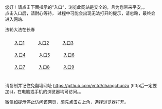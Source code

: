您好！请点击下面指示的“入口”，浏览此网站是安全的，且为您带来平安。。 <br/>
点击入口后，请耐心等待， 过程中可能会出现无法打开的提示，请忽略，最终会进入网站. </br>

法轮大法在长春<br/>
<div style="padding:10px"><a style="margin:20px" target="_blank" href="https://d36gmc34218o1l.cloudfront.net/2Qpsp?vhcuude" id="ccLink1" rel="nofollow">入口1</a> <a target="_blank" style="margin:20px" href="https://d16cdtairumyc5.cloudfront.net/2Qpsp?lrryixef" id="ccLink2" rel="nofollow">入口2</a> <a style="margin:20px" target="_blank" href="https://d2e9s8t974uqsr.cloudfront.net/2Qpsp?vwvmf" id="ccLink3" rel="nofollow">入口3</a></div>

<div style="padding:10px" ><a style="margin:20px" target="_blank" href="https://d36gmc34218o1l.cloudfront.net/2Qpsp?vhcuude" id="ccLink4" rel="nofollow">入口4</a> <a style="margin:20px" href="https://d16cdtairumyc5.cloudfront.net/2Qpsp?lrryixef" target="_blank" id="ccLink5" rel="nofollow">入口5</a> <a style="margin:20px" href="https://d2e9s8t974uqsr.cloudfront.net/2Qpsp?vwvmf" target="_blank" id="ccLink6" rel="nofollow">入口6</a></div>

<div style="padding:10px"><a style="margin:20px" target="_blank" href="https://d36gmc34218o1l.cloudfront.net/2Qpsp?vhcuude" id="ccLink7" rel="nofollow">入口7</a> <a style="margin:20px" href="https://d16cdtairumyc5.cloudfront.net/2Qpsp?lrryixef" target="_blank" id="ccLink8" rel="nofollow">入口8</a> <a style="margin:20px" target="_blank" href="https://d2e9s8t974uqsr.cloudfront.net/2Qpsp?vwvmf" id="ccLink9" rel="nofollow">入口9</a></div>

<br/>



请复制并记住免翻墙网址 https://github.com/yntd/changchunzx (http后一定要加s)，在电脑或手机的浏览器均可访问。。<br/>

微信如提示停止访问该网页，须先点击右上角，选择浏览器打开。
